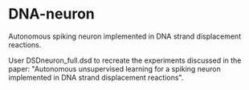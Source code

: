 # DNA-neuron
Autonomous spiking neuron implemented in DNA strand displacement reactions. 

User DSDneuron_full.dsd to recreate the experiments discussed in the paper: "Autonomous unsupervised learning for a spiking neuron implemented in DNA strand displacement reactions". 
